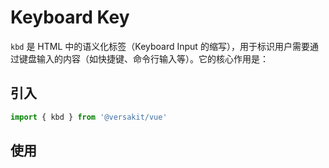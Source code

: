 # Keyboard Key

`kbd` 是 HTML 中的语义化标签（Keyboard Input 的缩写），用于标识用户需要通过键盘输入的内容（如快捷键、命令行输入等）。它的核心作用是：

<Link link="https://versakit.github.io/Versakit-Vue/storybook/?path=/story/%E7%BB%84%E4%BB%B6-kbd-%E9%94%AE%E7%9B%98%E6%8C%89%E9%94%AE--basic"/>

## 引入

```typescript
import { kbd } from '@versakit/vue'
```

## 使用

<demo vue="./example/index.vue" />
